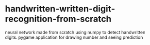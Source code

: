 # handwritten-written-digit-recognition-from-scratch
 neural network made from scratch using numpy to detect handwritten digits. pygame application for drawing number and seeing prediction
